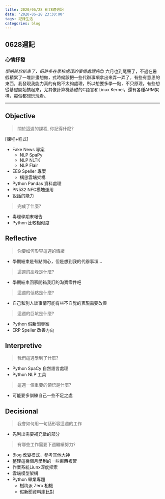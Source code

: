 ```yaml
---
title: 2020/06/28 亂78遭週記
date: '2020-06-28 23:30:00'
tags: 記錄生活
categories: blog
---
```

## **0628週記**

### 心情抒發
*學期終於結束了，把許多在學校處理的事情處理完*😊
六月也到尾聲了，不過在暑假積累了一堆計畫想做，式時候該把一些代辦事項拿出來弄一弄了，有些有意思的東西，我發現我能力真的有點不太夠處理，所以想要多學一點，不只原理，有些想從基礎開始搞起來，尤其像計算機基礎的C語言和Linux Kernel，還有各種ARM架構，每個都想玩玩看。

---
<!-- more -->
## **Objective**

> 關於這週的課程, 你記得什麼?

[課程+程式]
- Fake News 專案
    - NLP SpaPy
    - NLP NLTK
    - NLP Flair
- EEG Speller 專案
    - 構思雲端架構
- Python Pandas 資料處理
- PN532 NFC模塊運用
- 說話的能力


> 完成了什麼?

- 毒理學期末報告
- Python 比較相似度


## **Reflective**

> 你要如何形容這週的情緒

* 學期結束是有點開心，但是想到我的代辦事項...

> 這週的高峰是什麼?

* 學期結束回家開箱我訂的淘寶零件吧

> 這週的低點是什麼?

* 自己和別人談事情可能有些不自覺的表現需要改善

> 這週的巨坑是什麼?

* Python 假新聞專案
* ERP Speller 改善方向

## **Interpretive**

> 我們這週學到了什麼?

- Python SpaCy 自然語言處理
- Python NLP 工具

> 這週一個重要的領悟是什麼?

* 可能要多訓練自己一些不足之處

## **Decisional**

> 我會如何用一句話形容這週的工作

* 先列出需要補充做的部分

> 有哪些工作需要下週繼續努力?

- Blog 改變模式，參考其他大神
- 整理這幾個月學到的一些東西複習
- 作業系統Liunx深度探索
- 雲端模型架構
- Python 畢業專題
    - 樹梅派 Zero 相機
    - 假新聞資料庫比對